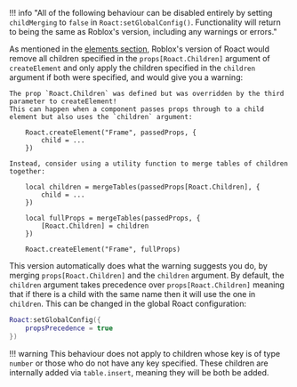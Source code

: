!!! info "All of the following behaviour can be disabled entirely by setting `childMerging` to `false` in `Roact:setGlobalConfig()`. Functionality will return to being the same as Roblox's version, including any warnings or errors."

As mentioned in the [elements section](../elements), Roblox's version of Roact would remove all children specified in the `props[Roact.Children]` argument of `createElement` and only apply the children specified in the `children` argument if both were specified, and would give you a warning:

```
The prop `Roact.Children` was defined but was overridden by the third parameter to createElement!
This can happen when a component passes props through to a child element but also uses the `children` argument:

	Roact.createElement("Frame", passedProps, {
		child = ...
	})

Instead, consider using a utility function to merge tables of children together:

	local children = mergeTables(passedProps[Roact.Children], {
		child = ...
	})

	local fullProps = mergeTables(passedProps, {
		[Roact.Children] = children
	})

	Roact.createElement("Frame", fullProps)
```

This version automatically does what the warning suggests you do, by merging `props[Roact.Children]` and the `children` argument. By default, the `children` argument takes precedence over `props[Roact.Children]` meaning that if there is a child with the same name then it will use the one in `children`. This can be changed in the global Roact configuration:

```lua
Roact:setGlobalConfig({
	propsPrecedence = true
})
```

!!! warning
	This behaviour does not apply to children whose key is of type `number` or those who do not have any key specified. These children are internally added via `table.insert`, meaning they will be both be added.
